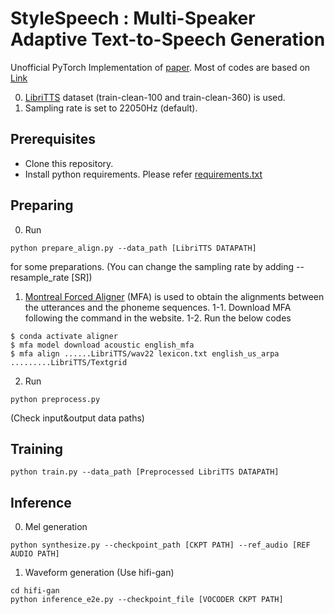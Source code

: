 # StyleSpeech : Multi-Speaker Adaptive Text-to-Speech Generation
Unofficial PyTorch Implementation of [paper](https://arxiv.org/abs/2106.03153).
Most of codes are based on [Link](https://github.com/KevinMIN95/StyleSpeech)

0. [LibriTTS]((https://research.google/tools/datasets/libri-tts/)) dataset (train-clean-100 and train-clean-360) is used.
1. Sampling rate is set to 22050Hz (default).
## Prerequisites
- Clone this repository.
- Install python requirements. Please refer [requirements.txt](requirements.txt)

## Preparing
0. Run 
```
python prepare_align.py --data_path [LibriTTS DATAPATH]
```
for some preparations. (You can change the sampling rate by adding --resample_rate [SR])
1. [Montreal Forced Aligner](https://montreal-forced-aligner.readthedocs.io/en/latest/) (MFA) is used to obtain the alignments between the utterances and the phoneme sequences. 
1-1. Download MFA following the command in the website.
1-2. Run the below codes
```
$ conda activate aligner
$ mfa model download acoustic english_mfa
$ mfa align ......LibriTTS/wav22 lexicon.txt english_us_arpa .........LibriTTS/Textgrid
```
2. Run 
```
python preprocess.py
```
(Check input&output data paths)

## Training
```
python train.py --data_path [Preprocessed LibriTTS DATAPATH]
```

## Inference
0. Mel generation
```
python synthesize.py --checkpoint_path [CKPT PATH] --ref_audio [REF AUDIO PATH]
```
1. Waveform generation (Use hifi-gan)
```
cd hifi-gan
python inference_e2e.py --checkpoint_file [VOCODER CKPT PATH]
```